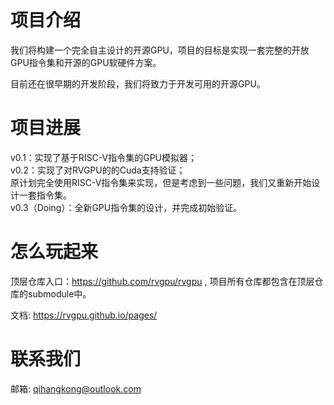 # 项目介绍

我们将构建一个完全自主设计的开源GPU，项目的目标是实现一套完整的开放GPU指令集和开源的GPU软硬件方案。

目前还在很早期的开发阶段，我们将致力于开发可用的开源GPU。

# 项目进展
v0.1：实现了基于RISC-V指令集的GPU模拟器；  
v0.2：实现了对RVGPU的的Cuda支持验证；  
原计划完全使用RISC-V指令集来实现，但是考虑到一些问题，我们又重新开始设计一套指令集。  
v0.3（Doing）：全新GPU指令集的设计，并完成初始验证。  

# 怎么玩起来
顶层仓库入口：https://github.com/rvgpu/rvgpu , 项目所有仓库都包含在顶层仓库的submodule中。

文档: https://rvgpu.github.io/pages/

# 联系我们
邮箱: qihangkong@outlook.com

